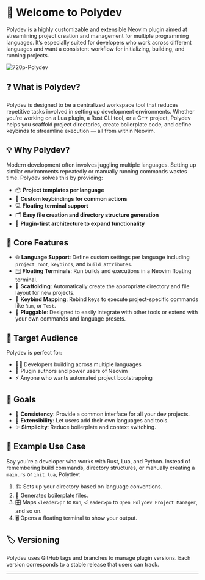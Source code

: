 # 🚀 Welcome to Polydev

Polydev is a highly customizable and extensible Neovim plugin aimed at streamlining project creation and management for multiple programming languages. It’s especially suited for developers who work across different languages and want a consistent workflow for initializing, building, and running projects.

![720p-Polydev](https://github.com/user-attachments/assets/4d14911b-4b03-4bb1-889e-c61cd2c342a1)


## ❓ What is Polydev?

Polydev is designed to be a centralized workspace tool that reduces repetitive tasks involved in setting up development environments. Whether you’re working on a Lua plugin, a Rust CLI tool, or a C++ project, Polydev helps you scaffold project directories, create boilerplate code, and define keybinds to streamline execution — all from within Neovim.

## 💡 Why Polydev?

Modern development often involves juggling multiple languages. Setting up similar environments repeatedly or manually running commands wastes time. Polydev solves this by providing:

- 📦 **Project templates per language**
- 🎯 **Custom keybindings for common actions**
- 💻 **Floating terminal support**
- 🗂 **Easy file creation and directory structure generation**
- 🔌 **Plugin-first architecture to expand functionality**

## 🔧 Core Features

- 🌐 **Language Support**: Define custom settings per language including `project_root`, `keybinds`, and `build_attributes`.
- 🪟 **Floating Terminals**: Run builds and executions in a Neovim floating terminal.
- 🧱 **Scaffolding**: Automatically create the appropriate directory and file layout for new projects.
- 🎹 **Keybind Mapping**: Rebind keys to execute project-specific commands like `Run`, or `Test`.
- 🔌 **Pluggable**: Designed to easily integrate with other tools or extend with your own commands and language presets.

## 👥 Target Audience

Polydev is perfect for:

- 🧑‍💻 Developers building across multiple languages
- 🔌 Plugin authors and power users of Neovim
- ⚡ Anyone who wants automated project bootstrapping

## 🎯 Goals

- 📏 **Consistency**: Provide a common interface for all your dev projects.
- 🧩 **Extensibility**: Let users add their own languages and tools.
- ✨ **Simplicity**: Reduce boilerplate and context switching.

## 🧪 Example Use Case

Say you're a developer who works with Rust, Lua, and Python. Instead of remembering build commands, directory structures, or manually creating a `main.rs` or `init.lua`, Polydev:

1. 🏗 Sets up your directory based on language conventions.
2. 📄 Generates boilerplate files.
3. 🎛 Maps `<leader>pr` to `Run`, `<leader>po` to `Open Polydev Project Manager`, and so on.
4. 🖥 Opens a floating terminal to show your output.

## 🏷 Versioning

Polydev uses GitHub tags and branches to manage plugin versions. Each version corresponds to a stable release that users can track.

---
